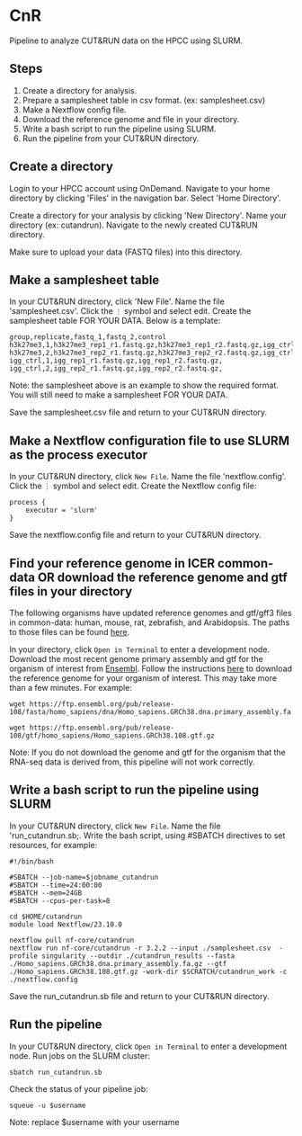 # CnR
Pipeline to analyze CUT&amp;RUN data on the HPCC using SLURM.

## Steps
1. Create a directory for analysis.
2. Prepare a samplesheet table in csv format. (ex: samplesheet.csv)
3. Make a Nextflow config file.
4. Download the reference genome and file in your directory.
5. Write a bash script to run the pipeline using SLURM.
6. Run the pipeline from your CUT&amp;RUN directory.

## Create a directory
Login to your HPCC account using OnDemand. Navigate to your home directory by clicking 'Files' in the navigation bar. Select 'Home Directory'.

Create a directory for your analysis by clicking 'New Directory'. Name your directory (ex: cutandrun). Navigate to the newly created CUT&amp;RUN directory.

Make sure to upload your data (FASTQ files) into this directory.

## Make a samplesheet table
In your CUT&amp;RUN directory, click 'New File'. Name the file 'samplesheet.csv'. Click the `⋮` symbol and select edit. Create the samplesheet table FOR YOUR DATA. Below is a template:
```
group,replicate,fastq_1,fastq_2,control
h3k27me3,1,h3k27me3_rep1_r1.fastq.gz,h3k27me3_rep1_r2.fastq.gz,igg_ctrl
h3k27me3,2,h3k27me3_rep2_r1.fastq.gz,h3k27me3_rep2_r2.fastq.gz,igg_ctrl
igg_ctrl,1,igg_rep1_r1.fastq.gz,igg_rep1_r2.fastq.gz,
igg_ctrl,2,igg_rep2_r1.fastq.gz,igg_rep2_r2.fastq.gz,
```
Note: the samplesheet above is an example to show the required format. You will still need to make a samplesheet FOR YOUR DATA.

Save the samplesheet.csv file and return to your CUT&amp;RUN directory.

## Make a Nextflow configuration file to use SLURM as the process executor
In your CUT&amp;RUN directory, click `New File`. Name the file 'nextflow.config'. Click the `⋮` symbol and select edit. Create the Nextflow config file:
```
process {
    executor = 'slurm'
}
```
Save the nextflow.config file and return to your CUT&amp;RUN directory.

## Find your reference genome in ICER common-data OR download the reference genome and gtf files in your directory
The following organisms have updated reference genomes and gtf/gff3 files in common-data: human, mouse, rat, zebrafish, and Arabidopsis. The paths to those files can be found [here](https://github.com/johnvusich/reference-genomes).

In your directory, click `Open in Terminal` to enter a development node. Download the most recent genome primary assembly and gtf for the organism of interest from [Ensembl](https://ensembl.org/). Follow the instructions [here](https://github.com/johnvusich/reference-genomes) to download the reference genome for your organism of interest. This may take more than a few minutes. For example:
```
wget https://ftp.ensembl.org/pub/release-108/fasta/homo_sapiens/dna/Homo_sapiens.GRCh38.dna.primary_assembly.fa.gz

wget https://ftp.ensembl.org/pub/release-108/gtf/homo_sapiens/Homo_sapiens.GRCh38.108.gtf.gz
```
Note: If you do not download the genome and gtf for the organism that the RNA-seq data is derived from, this pipeline will not work correctly.

## Write a bash script to run the pipeline using SLURM
In your CUT&amp;RUN directory, click `New File`. Name the file 'run_cutandrun.sb;. Write the bash script, using #SBATCH directives to set resources, for example:
```
#!/bin/bash

#SBATCH --job-name=$jobname_cutandrun
#SBATCH --time=24:00:00
#SBATCH --mem=24GB
#SBATCH --cpus-per-task=8

cd $HOME/cutandrun
module load Nextflow/23.10.0

nextflow pull nf-core/cutandrun
nextflow run nf-core/cutandrun -r 3.2.2 --input ./samplesheet.csv  -profile singularity --outdir ./cutandrun_results --fasta ./Homo_sapiens.GRCh38.dna.primary_assembly.fa.gz --gtf ./Homo_sapiens.GRCh38.108.gtf.gz -work-dir $SCRATCH/cutandrun_work -c ./nextflow.config
```
Save the run_cutandrun.sb file and return to your CUT&amp;RUN directory.

## Run the pipeline
In your CUT&amp;RUN directory, click `Open in Terminal` to enter a development node. Run jobs on the SLURM cluster:
```
sbatch run_cutandrun.sb
```
Check the status of your pipeline job:
```
squeue -u $username
```
Note: replace $username with your username
